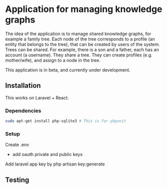 # Application for managing knowledge graphs

The idea of the application is to manage shared knowledge graphs, for example a family tree. Each node of the tree corresponds to a profile (an entity that belongs to the tree), that can be created by users of the system. Trees can be shared. For example, there is a son and a father, each has an account (a username). They share a tree. They can create profiles (e.g. mother/wife), and assign to a node in the tree.

This application is in beta, and currently under development.

## Installation

This works on Laravel + React.

### Dependencies

```bash
sudo apt-get install php-sqlite3 # This is for phpunit
```

### Setup

Create .env

- add oauth private and public keys

Add laravel app key by
php artisan key:generate

## Testing

